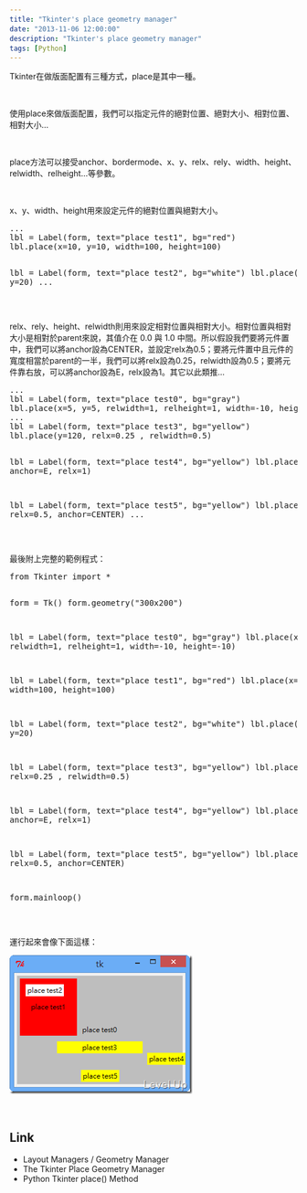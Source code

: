 ```yaml
---
title: "Tkinter's place geometry manager"
date: "2013-11-06 12:00:00"
description: "Tkinter's place geometry manager"
tags: [Python]
---
```


<p>
	Tkinter在做版面配置有三種方式，place是其中一種。</p>
<p>
	 </p>
<p>
	使用place來做版面配置，我們可以指定元件的絕對位置、絕對大小、相對位置、相對大小...</p>
<p>
	 </p>
<p>
	place方法可以接受anchor、bordermode、x、y、relx、rely、width、height、relwidth、relheight...等參數。</p>
<p>
	 </p>
<p>
	x、y、width、height用來設定元件的絕對位置與絕對大小。</p>
<div class="wlWriterSmartContent" id="scid:812469c5-0cb0-4c63-8c15-c81123a09de7:b804bb6c-0dc0-4057-8c0a-389c9e2dda7b" style="float: none; padding-bottom: 0px; padding-top: 0px; padding-left: 0px; margin: 0px; display: inline; padding-right: 0px">
	<pre class="py" name="code">
...
lbl = Label(form, text="place test1", bg="red")
lbl.place(x=10, y=10, width=100, height=100)

lbl = Label(form, text="place test2", bg="white")
lbl.place(x=20, y=20)
...</pre>
</div>
<p>
	 </p>
<p>
	relx、rely、height、relwidth則用來設定相對位置與相對大小。相對位置與相對大小是相對於parent來說，其值介在 0.0 與 1.0 中間。所以假設我們要將元件置中，我們可以將anchor設為CENTER，並設定relx為0.5；要將元件置中且元件的寬度相當於parent的一半，我們可以將relx設為0.25，relwidth設為0.5；要將元件靠右放，可以將anchor設為E，relx設為1。其它以此類推...</p>
<div class="wlWriterSmartContent" id="scid:812469c5-0cb0-4c63-8c15-c81123a09de7:ff06f02b-ece8-47c0-a98e-3bc79f23d292" style="float: none; padding-bottom: 0px; padding-top: 0px; padding-left: 0px; margin: 0px; display: inline; padding-right: 0px">
	<pre class="py" name="code">
...
lbl = Label(form, text="place test0", bg="gray")
lbl.place(x=5, y=5, relwidth=1, relheight=1, width=-10, height=-10) 
...
lbl = Label(form, text="place test3", bg="yellow")
lbl.place(y=120, relx=0.25 , relwidth=0.5)

lbl = Label(form, text="place test4", bg="yellow")
lbl.place(y=150, anchor=E, relx=1)

lbl = Label(form, text="place test5", bg="yellow")
lbl.place(y=180, relx=0.5, anchor=CENTER)
...</pre>
</div>
<p>
	 </p>
<p>
	最後附上完整的範例程式：</p>
<div class="wlWriterSmartContent" id="scid:812469c5-0cb0-4c63-8c15-c81123a09de7:d1b9ca94-c2bc-4d0b-a160-880ae71377af" style="float: none; padding-bottom: 0px; padding-top: 0px; padding-left: 0px; margin: 0px; display: inline; padding-right: 0px">
	<pre class="py" name="code">
from Tkinter import *
    
form = Tk()
form.geometry("300x200")

lbl = Label(form, text="place test0", bg="gray")
lbl.place(x=5, y=5, relwidth=1, relheight=1, width=-10, height=-10) 

lbl = Label(form, text="place test1", bg="red")
lbl.place(x=10, y=10, width=100, height=100)

lbl = Label(form, text="place test2", bg="white")
lbl.place(x=20, y=20)

lbl = Label(form, text="place test3", bg="yellow")
lbl.place(y=120, relx=0.25 , relwidth=0.5)

lbl = Label(form, text="place test4", bg="yellow")
lbl.place(y=150, anchor=E, relx=1)

lbl = Label(form, text="place test5", bg="yellow")
lbl.place(y=180, relx=0.5, anchor=CENTER)


form.mainloop()</pre>
</div>
<p>
	 </p>
<p>
	運行起來會像下面這樣：</p>
<p>
	<img alt="image" border="0" height="243" src="\images\posts\da5f2e2e-20ab-42c1-8c38-96a1e7faeaf8\image_thumb_4.png" style="border-top: 0px; border-right: 0px; border-bottom: 0px; border-left: 0px" width="320" /></p>
<p>
	 </p>
<h2>
	Link</h2>
<ul>
	<li>
		Layout Managers / Geometry Manager</li>
	<li>
		The Tkinter Place Geometry Manager</li>
	<li>
		Python Tkinter place() Method</li>
</ul>
